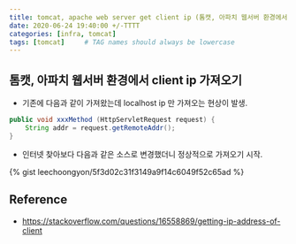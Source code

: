 ```yaml
---
title: tomcat, apache web server get client ip (톰캣, 아파치 웹서버 환경에서 client ip 가져오기) 
date: 2020-06-24 19:40:00 +/-TTTT
categories: [infra, tomcat]
tags: [tomcat]     # TAG names should always be lowercase
---
```


## 톰캣, 아파치 웹서버 환경에서 client ip 가져오기
- 기존에 다음과 같이 가져왔는데 localhost ip 만 가져오는 현상이 발생.
```java
public void xxxMethod (HttpServletRequest request) {
    String addr = request.getRemoteAddr();
}
```

- 인터넷 찾아보다 다음과 같은 소스로 변경했더니 정상적으로 가져오기 시작.

{% gist leechoongyon/5f3d02c31f3149a9f14c6049f52c65ad %}


## Reference
- https://stackoverflow.com/questions/16558869/getting-ip-address-of-client